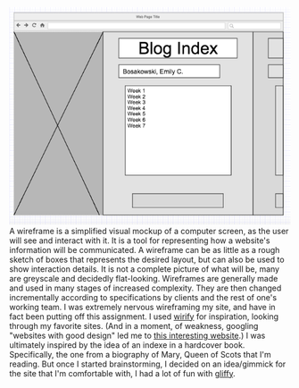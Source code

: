 ![Here is my blog index wireframe.](/week-2/imgs/wireframe-index.png)
A wireframe is a simplified visual mockup of a computer screen, as the user will see and interact with it. It is a tool for representing how a website's information will be communicated. A wireframe can be as little as a rough sketch of boxes that represents the desired layout, but can also be used to show interaction details. It is not a complete picture of what will be, many are greyscale and decidedly flat-looking. Wireframes are generally made and used in many stages of increased complexity. They are then changed incrementally according to specifications by clients and the rest of one's working team.
I was extremely nervous wireframing my site, and have in fact been putting off this assignment. I used [wirify](http://www.wirify.com/) for inspiration, looking through my favorite sites. (And in a moment, of weakness, googling "websites with good design" led me to [this interesting website](http://www.awwwards.com/websites/clean/).) I was ultimately inspired by the idea of an indexe in a hardcover book. Specifically, the one from a biography of Mary, Queen of Scots that I'm reading. But once I started brainstorming, I decided on an idea/gimmick for the site that I'm comfortable with, I had a lot of fun with [gliffy](https://www.gliffy.com/).